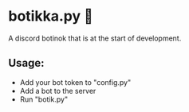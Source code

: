 # botikka.py 🤖
A discord botinok that is at the start of development.

## Usage:
- Add your bot token to "config.py"
- Add a bot to the server
- Run "botik.py"
